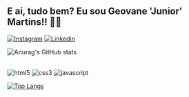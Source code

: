 <h2>
    E ai, tudo bem? Eu sou Geovane 'Junior' Martins!! 👊🏾
</h2>

[![Instagram](https://img.shields.io/badge/Instagram-E4405F?style=for-the-badge&logo=instagram&logoColor=white)](https://www.instagram.com/jrmartinsg/)
[![Linkedin](https://img.shields.io/badge/LinkedIn-0077B5?style=for-the-badge&logo=linkedin&logoColor=white)](https://www.linkedin.com/in/jrmartinsg/)

![Anurag's GitHub
stats](https://github-readme-stats.vercel.app/api?username=jrmartinsg&show_icons=true&theme=tokyonight)

<div style="display: inline-block"><br>
    <img src="https://img.shields.io/badge/HTML5-E34F26?style=for-the-badge&logo=html5&logoColor=white" alt="html5">
    <img src="https://img.shields.io/badge/CSS3-1572B6?style=for-the-badge&logo=css3&logoColor=white" alt="css3">
    <img src="https://img.shields.io/badge/JavaScript-F7DF1E?style=for-the-badge&logo=javascript&logoColor=black"
        alt="javascript">
</div><br>

[![Top Langs](https://github-readme-stats.vercel.app/api/top-langs/?username=jrmartinsg&layout=compact&theme=tokyonight)](https://github.com/anuraghazra/github-readme-stats)
